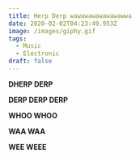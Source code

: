 ```yaml
---
title: Herp Derp wawawawawawawawwa
date: 2020-02-02T04:23:49.953Z
image: /images/giphy.gif
tags:
  - Music
  - Electronic
draft: false
---
```

**DHERP DERP**



**DERP DERP DERP**



**WHOO WHOO**



**WAA WAA**



**WEE WEEE**
